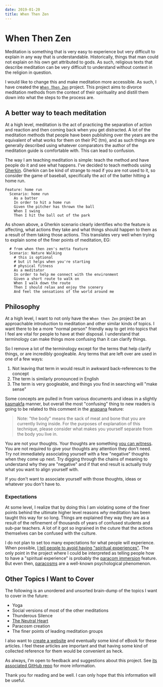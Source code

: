 ```yaml
---
date: 2019-01-20
title: When Then Zen
---
```


# When Then Zen

Meditation is something that is very easy to experience but very difficult to
explain in any way that is understandable. Historically, things that man could
not explain on his own get attributed to gods. As such, religious texts that
describe meditation can be very difficult to understand without context in the
religion in question. 

I would like to change this and make meditation more accessible. As such, I 
have created the [`When Then Zen`](https://github.com/Xe/when-then-zen) 
project. This project aims to divorce meditation methods from the context of
their spirituality and distill them down into what the steps to the process 
are. 

## A better way to teach meditation

At a high level, meditation is the act of practicing the separation of action
and reaction and then coming back when you get distracted. A lot of the 
meditation methods that people have been publishing over the years are the 
equivalent of what works for them on their PC (tm), and as such things are 
generally described using whatever comparators the author of the meditation 
guide is comfortable with. This can lead to confusion.

The way I am teaching meditation is simple: teach the method and have people do
it and see what happens. I've decided to teach methods using [Gherkin](https://github.com/cucumber/cucumber/wiki/Gherkin).
Gherkin can be kind of strange to read if you are not used to it, so consider
the game of baseball, specifically the act of the batter hitting a home run. 

```
Feature: home run
  Scenario: home run
    As a batter
    In order to hit a home run
    Given the pitcher has thrown the ball
    When I swing
    Then I hit the ball out of the park
```

As shown above, a Gherkin scenario clearly identifies who the feature is 
affecting, what actions they take and what things should happen to them as a
result of them taking those actions. This translates very well when trying to
explain some of the finer points of meditation, EG:

```
  # from when then zen's metta feature
  Scenario: Nature Walking
    # this is optional
    # but it helps when you're starting
    # physical fitness
    As a meditator
    In order to help me connect with the environment
    Given a short route to walk on
    When I walk down the route
    Then I should relax and enjoy the scenery
    And feel the sensations of the world around me
```

## Philosophy

At a high level, I want to not only have the `When then Zen` project be an
approachable introduction to meditation and other similar kinds of topics.
I want there to be a more "normal person" friendly way to get into topics that
I feel are vital for people to have at their disposal. I understand that 
terminology can make things more confusing than it can clarify things.

So I remove a lot of the terminology except for the terms that help clarify
things, or are incredibly googleable. Any terms that are left over are used
in one of a few ways:

1. Not leaving that term in would result in awkward back-references to the concept
2. The term is similarly pronounced in English
3. The term is very googleable, and things you find in searching will "make sense"

Some concepts are pulled in from various documents and ideas in a slightly
[kasmakfa](https://write.as/excerpts/practical-kasmakfa) manner, but overall the
most "confusing" thing to new readers is going to be related to this comment in
the [anapana](https://christine.website/blog/when-then-zen-anapana-2018-08-15)
feature:

> Note: "the body" means the sack of meat and bone that you are currently living inside. For the purposes of explanation of this technique, please consider what makes you yourself separate from the body you live in.

You are not your thoughts. Your thoughts are something [you can witness](https://github.com/Xe/when-then-zen/blob/master/meditation/noting.feature#L41).
You are not required to give your thoughts any attention they don't need. Try
not immediately associating yourself with a few "negative" thoughts when they 
come up next. Try digging through the chains of meaning to understand why they
are "negative" and if that end result is actually truly what you want to align
yourself with.

If you don't want to associate yourself with those thoughts, ideas or whatever
you don't have to. 

### Expectations

At some level, I realize that by doing this I am violating some of the finer
points behind the ultimate higher level reasons _why_ meditation has been
taught this way for so long. Things are explained they way they are as a
result of the refinement of thousands of years of confused students and 
sub-par teachers. A lot of it got so ingrained in the cuture that the actions
themselves can be confused with the culture.

I do not plan to set too many expectations for what people will experience.
When possible, [I tell people to avoid having "spiritual experiences"](https://github.com/Xe/when-then-zen/blob/master/meditation/quantum-pause.feature#L12-L16).
The only point in the project where I could be interpreted as telling people
how to have a "spiritual experience" is probably the [paracom immersion](https://github.com/Xe/when-then-zen/blob/master/skills/paracosm-immersion.feature)
feature. But even then, [paracosms](https://en.m.wikipedia.org/wiki/Paracosm) are
a well-known psychological phenomenon.

## Other Topics I Want to Cover

The following is an unordered and unsorted brain-dump of the topics I want to
cover in the future:

- Yoga
- Social versions of most of the other meditations
- Thunderous Silence
- [The Neutral Heart](https://write.as/excerpts/the-neutral-heart)
- Paracosm creation
- The finer points of leading meditation groups

I also want to [create a website](https://github.com/Xe/when-then-zen/issues/2)
and eventually some kind of eBook for these articles. I feel these articles are
important and that having some kind of collected reference for them would be
convenient as heck.

As always, I'm open to feedback and suggestions about this project. See 
[its associated GitHub repo](https://github.com/Xe/when-then-zen) for more
information.

Thank you for reading and be well. I can only hope that this information will
be useful.